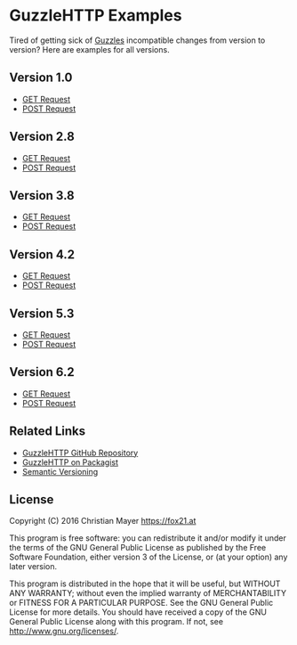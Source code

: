 # GuzzleHTTP Examples

Tired of getting sick of [Guzzles](https://github.com/guzzle/guzzle) incompatible changes from version to version? Here are examples for all versions.

## Version 1.0

- [GET Request](v1/get.php)
- [POST Request](v1/post.php)

## Version 2.8

- [GET Request](v2/get.php)
- [POST Request](v2/post.php)

## Version 3.8

- [GET Request](v3/get.php)
- [POST Request](v3/post.php)

## Version 4.2

- [GET Request](v4/get.php)
- [POST Request](v4/post.php)

## Version 5.3

- [GET Request](v5/get.php)
- [POST Request](v5/post.php)

## Version 6.2

- [GET Request](v6/get.php)
- [POST Request](v6/post.php)

## Related Links

- [GuzzleHTTP GitHub Repository](https://github.com/guzzle/guzzle)
- [GuzzleHTTP on Packagist](https://packagist.org/packages/guzzlehttp/guzzle)
- [Semantic Versioning](http://semver.org/)

## License

Copyright (C) 2016 Christian Mayer <https://fox21.at>

This program is free software: you can redistribute it and/or modify it under the terms of the GNU General Public License as published by the Free Software Foundation, either version 3 of the License, or (at your option) any later version.

This program is distributed in the hope that it will be useful, but WITHOUT ANY WARRANTY; without even the implied warranty of MERCHANTABILITY or FITNESS FOR A PARTICULAR PURPOSE. See the GNU General Public License for more details. You should have received a copy of the GNU General Public License along with this program. If not, see <http://www.gnu.org/licenses/>.
